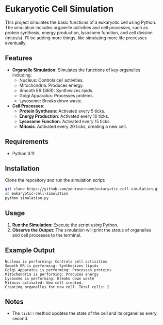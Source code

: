 # Eukaryotic Cell Simulation

This project simulates the basic functions of a eukaryotic cell using Python. The simulation includes organelle activities and cell processes, such as protein synthesis, energy production, lysosome function, and cell division (mitosis).
I'll be adding more things, like simulating more life processes eventually.
## Features

- **Organelle Simulation**: Simulates the functions of key organelles including:
  - Nucleus: Controls cell activities.
  - Mitochondria: Produces energy.
  - Smooth ER (SER): Synthesizes lipids.
  - Golgi Apparatus: Processes proteins.
  - Lysosome: Breaks down waste.
- **Cell Processes**:
  - **Protein Synthesis**: Activated every 5 ticks.
  - **Energy Production**: Activated every 10 ticks.
  - **Lysosome Function**: Activated every 15 ticks.
  - **Mitosis**: Activated every 20 ticks, creating a new cell.

## Requirements

- Python 3.11

## Installation

Clone the repository and run the simulation script:

```bash
git clone https://github.com/yourusername/eukaryotic-cell-simulation.git
cd eukaryotic-cell-simulation
python simulation.py
```

## Usage

1. **Run the Simulation**: Execute the script using Python.
2. **Observe the Output**: The simulation will print the status of organelles and cell processes to the terminal.

## Example Output

```
Nucleus is performing: Controls cell activities
Smooth ER is performing: Synthesizes lipids
Golgi Apparatus is performing: Processes proteins
Mitochondria is performing: Produces energy
Lysosome is performing: Breaks down waste
Mitosis activated: New cell created.
Creating organelles for new cell. Total cells: 2
```

## Notes
- The `tick()` method updates the state of the cell and its organelles every second.
